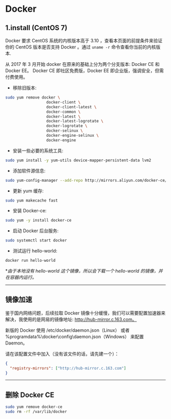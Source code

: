 # Docker

## 1.install (CentOS 7)

Docker 要求 CentOS 系统的内核版本高于 3.10 ，查看本页面的前提条件来验证你的 CentOS 版本是否支持 Docker 。通过 `uname -r` 命令查看你当前的内核版本.

从 2017 年 3 月开始 docker 在原来的基础上分为两个分支版本: Docker CE 和 Docker EE。
Docker CE 即社区免费版，Docker EE 即企业版，强调安全，但需付费使用。

- 移除旧版本:

```bash
sudo yum remove docker \
                  docker-client \
                  docker-client-latest \
                  docker-common \
                  docker-latest \
                  docker-latest-logrotate \
                  docker-logrotate \
                  docker-selinux \
                  docker-engine-selinux \
                  docker-engine
```

- 安装一些必要的系统工具:

```bash
sudo yum install -y yum-utils device-mapper-persistent-data lvm2
```

- 添加软件源信息:

```bash
sudo yum-config-manager --add-repo http://mirrors.aliyun.com/docker-ce/linux/centos/docker-ce.repo
```

- 更新 yum 缓存:

```bash
sudo yum makecache fast
```

- 安装 Docker-ce:

```bash
sudo yum -y install docker-ce
```

- 启动 Docker 后台服务:

```bash
sudo systemctl start docker
```

- 测试运行 hello-world:

```bash
docker run hello-world
```

\*_由于本地没有 hello-world 这个镜像，所以会下载一个 hello-world 的镜像，并在容器内运行。_

---

## 镜像加速

鉴于国内网络问题，后续拉取 Docker 镜像十分缓慢，我们可以需要配置加速器来解决，我使用的是网易的镜像地址: <http://hub-mirror.c.163.com。>

新版的 Docker 使用 /etc/docker/daemon.json（Linux） 或者 %programdata%\docker\config\daemon.json（Windows） 来配置 Daemon。

请在该配置文件中加入（没有该文件的话，请先建一个）：

```json
{
  "registry-mirrors": ["http://hub-mirror.c.163.com"]
}
```

---

## 删除 Docker CE

```bash
sudo yum remove docker-ce
sudo rm -rf /var/lib/docker
```
